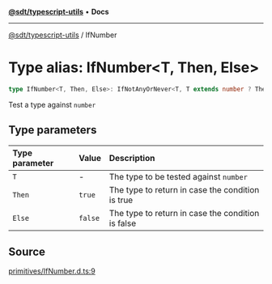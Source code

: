 [**@sdt/typescript-utils**](../README.md) • **Docs**

***

[@sdt/typescript-utils](../globals.md) / IfNumber

# Type alias: IfNumber\<T, Then, Else\>

```ts
type IfNumber<T, Then, Else>: IfNotAnyOrNever<T, T extends number ? Then : Else, Else>;
```

Test a type against `number`

## Type parameters

| Type parameter | Value | Description |
| :------ | :------ | :------ |
| `T` | - | The type to be tested against `number` |
| `Then` | `true` | The type to return in case the condition is true |
| `Else` | `false` | The type to return in case the condition is false |

## Source

[primitives/IfNumber.d.ts:9](https://github.com/sylvaindethier/typescript-utils/blob/a4617fb26232a8a136e0ffe6a2534b634ac803e6/types/primitives/IfNumber.d.ts#L9)
